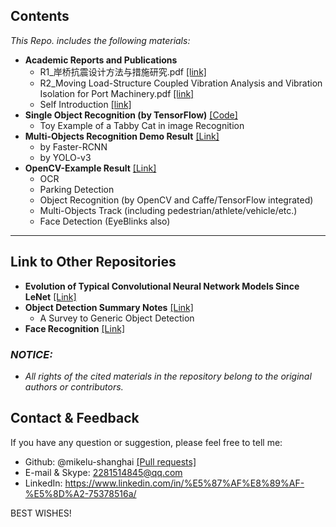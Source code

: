 
## Contents

*This Repo. includes the following materials:*

- **Academic Reports and Publications**
  - R1_岸桥抗震设计方法与措施研究.pdf [[link]](https://github.com/mikelu-shanghai/mikelu-shanghai.github.io/blob/master/Academic_Reports%26Publications/R1_%E5%B2%B8%E6%A1%A5%E6%8A%97%E9%9C%87%E8%AE%BE%E8%AE%A1%E6%96%B9%E6%B3%95%E4%B8%8E%E6%8E%AA%E6%96%BD%E7%A0%94%E7%A9%B6201510.pdf)
  - R2_Moving Load-Structure Coupled Vibration Analysis and Vibration Isolation for Port Machinery.pdf [[link]](https://github.com/mikelu-shanghai/mikelu-shanghai.github.io/blob/master/Academic_Reports%26Publications/R2_Moving%20Load-Structure%20Coupled%20Vibration%20Analysis%20and%20Vibration%20Isolation%20for%20Port%20Machinery.pdf)
  - Self Introduction [[link]](https://www.linkedin.com/in/%E5%87%AF%E8%89%AF-%E5%8D%A2-75378516a/)
- **Single Object Recognition (by TensorFlow)** [[Code]](https://github.com/mikelu-shanghai/mikelu-shanghai.github.io/blob/master/CatRecognition/TabbyCatRecognition.py)
  - Toy Example of a Tabby Cat in image Recognition
- **Multi-Objects Recognition Demo Result** [[Link]](https://github.com/mikelu-shanghai/mikelu-shanghai.github.io/blob/master/Multi-Objects%20Recognition/Multi-ObjectsRecognitionDemoResults.md)
  - by Faster-RCNN
  - by YOLO-v3
- **OpenCV-Example Result** [[Link]](https://github.com/mikelu-shanghai/mikelu-shanghai.github.io/blob/master/OpencvExampleResult/OpenCV-ExampleResult(online).md)
  - OCR
  - Parking Detection
  - Object Recognition (by OpenCV and Caffe/TensorFlow integrated)
  - Multi-Objects Track (including pedestrian/athlete/vehicle/etc.)
  - Face Detection (EyeBlinks also)

---
## Link to Other Repositories

- **Evolution of Typical Convolutional Neural Network Models Since LeNet**
  [[Link]](https://github.com/mikelu-shanghai/TypicalCNN-ModelEvolution)
- **Object Detection Summary Notes** 
  [[Link]](https://github.com/mikelu-shanghai/ObjectDetection-SummaryNotes)
  - A Survey to Generic Object Detection
- **Face Recognition** [[Link]](https://github.com/mikelu-shanghai/FaceRecognition)
  
 
 
### *NOTICE:*
- *All rights of the cited materials in the repository belong to the original authors or contributors.* 


## Contact & Feedback

If you have any question or suggestion, please feel free to tell me:
- Github: @mikelu-shanghai [[Pull requests]](https://github.com/mikelu-shanghai/mikelu-shanghai.github.io/pulls)
- E-mail & Skype: 2281514845@qq.com
- LinkedIn: https://www.linkedin.com/in/%E5%87%AF%E8%89%AF-%E5%8D%A2-75378516a/

BEST WISHES!

